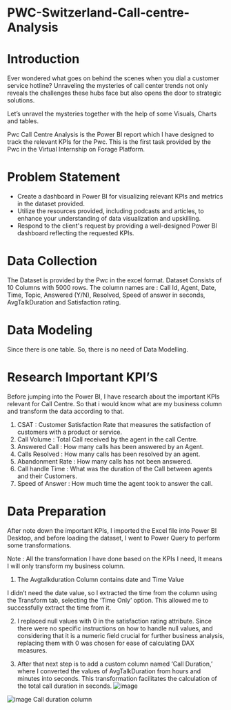 # PWC-Switzerland-Call-centre-Analysis                                                                                                                                                                                  
                                                                                                                                                                                                                        
# Introduction                                                                                                                                                                                                          
                                                                                                                                                                                                                        
Ever wondered what goes on behind the scenes when you dial a customer service hotline? Unraveling the mysteries of call center trends not only reveals the challenges these hubs face but also opens the door to strategic solutions.
                                                                                                                                                                                                                        
Let’s unravel the mysteries together with the help of some Visuals, Charts and tables.                                                                                                                                  
                                                                                                                                                                                                                        
Pwc Call Centre Analysis is the Power BI report which I have designed to track the relevant KPIs for the Pwc. This is the first task provided by the Pwc in the Virtual Internship on Forage Platform.                  
                                                                                                                                                                                                                       
 # Problem Statement                                                                                                                                                                                                   
                                                                                                                                                                                                                       
 - Create a dashboard in Power BI for visualizing relevant KPIs and metrics in the dataset provided.                    
 - Utilize the resources provided, including podcasts and articles, to enhance your understanding of data visualization and upskilling.                                                                                
 - Respond to the client's request by providing a well-designed Power BI dashboard reflecting the requested KPIs.                                                                                                      
                                                                                                                                                                                                                                                                                                                                                                                                                                          
 # Data Collection                                                                                                                                                                                                   
                                                                                                                                                                                                                                                                                                                                                                                                                                          
 The Dataset is provided by the Pwc in the excel format. Dataset Consists of 10 Columns with 5000 rows. The column names are : Call Id, Agent, Date, Time, Topic, Answered (Y/N), Resolved, Speed of answer in seconds, AvgTalkDuration and Satisfaction rating.                                                                                                                                                                    
                                                                                                                                                                                                                                                                                                                                                                                                                                          
 # Data Modeling                                                                                                                                                                                                     
                                                                                                                                                                                                                                                                                                                                                                                                                                          
 Since there is one table. So, there is no need of Data Modelling.                                                                                                                                                   
                                                                                                                                                                                                                                                                                                                                                                                                                                          
 # Research Important KPI’S                                                                                                                                                                                          
                                                                                                                                                                                                                                                                                                                                                                                                                                          
 Before jumping into the Power BI, I have research about the important KPIs relevant for Call Centre. So that i would know what are my business column and transform the data according to that.                     
                                                                                                                                                                                                                                                                                                                                                                                                                                          
 1. CSAT : Customer Satisfaction Rate that measures the satisfaction of customers with a product or service.                                                                                                         
 2. Call Volume : Total Call received by the agent in the call Centre.                                                                                                                                               
 3. Answered Call : How many calls has been answered by an Agent.                                                                                                                                                    
 4. Calls Resolved : How many calls has been resolved by an agent.                                                                                                                                                   
 5. Abandonment Rate : How many calls has not been answered.                                                                                                                                                         
 6. Call handle Time : What was the duration of the Call between agents and their Customers.                                                                                                                         
 7. Speed of Answer : How much time the agent took to answer the call.                                                                                                                                               
                                                                                                                                                                                                                     
 # Data Preparation                                                                                                                                                                                                  
                                                                                                                                                                                                                                                                                                                                                                                                                                          
 After note down the important KPIs, I imported the Excel file into Power BI Desktop, and before loading the dataset, I went to Power Query to perform some transformations.                                         
                                                                                                                                                                                                                                                                                                                                                                                                                                          
 Note : All the transformation I have done based on the KPIs I need, It means I will only transform my business column.                                                                                              
                                                                                                                                                                                                                                                                                                                                                                                                                                          
 1. The Avgtalkduration Column contains date and Time Value                                                                                                                                                                                                                                                                                
                                                                                                                                                                                                                     
 I didn’t need the date value, so I extracted the time from the column using the Transform tab, selecting the ‘Time Only’ option. This allowed me to successfully extract the time from it.                          
                                                                                                                                                                                                                     
  2. I replaced null values with 0 in the satisfaction rating attribute. Since there were no specific instructions on how to handle null values, and considering that it is a numeric field crucial for further business analysis, replacing them with 0 was chosen for ease of calculating DAX measures.                                                                                                                            
                                                                                                                                                                                                                     
  3. After that next step is to add a custom column named ‘Call Duration,’ where I converted the values of AvgTalkDuration from hours and minutes into seconds. This transformation facilitates the calculation of the total call duration in seconds.      ![image](https://github.com/user-attachments/assets/252207fa-3797-426e-b627-00b14f9c9acb)
                                                                                                                                                                            
  ![image](https://github.com/user-attachments/assets/0334cc7c-9c2a-4d9f-8cc6-72035ccc0cfa)
                            Call duration column                                                                                                                                                                     
                                                                                                                                                                                                                                                                                                                                                                                                                                                                                                                                                                                                                                                                                                                                                            
